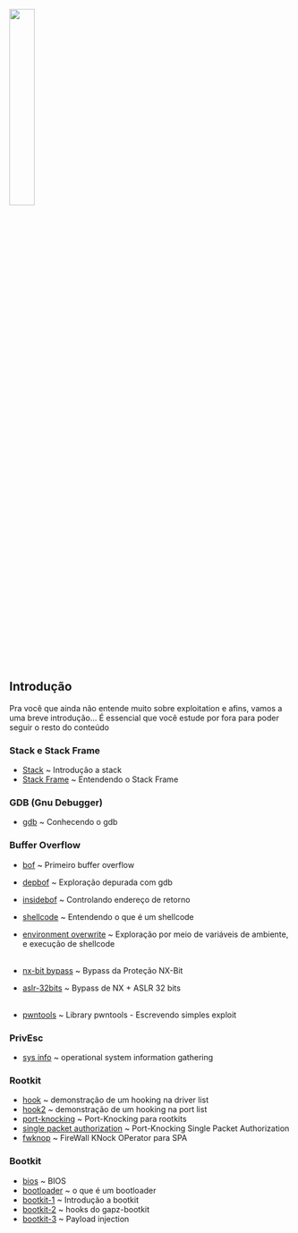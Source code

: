 <img width="30%" src="https://i.imgur.com/CGV9DU1.png"></img>

## Introdução
Pra você que ainda não entende muito sobre exploitation e afins, vamos a uma breve introdução... É essencial que você estude por fora para poder seguir o resto do conteúdo<br>

### Stack e Stack Frame
* [Stack](intro/stack.md) ~ Introdução a stack<br>
* [Stack Frame](intro/stackf.md) ~ Entendendo o Stack Frame

### GDB (Gnu Debugger)
* [gdb](dbg/gdb.md) ~ Conhecendo o gdb<br>

### Buffer Overflow
* [bof](bof/bof.md) ~ Primeiro buffer overflow<br>
* [depbof](bof/depbof.md) ~ Exploração depurada com gdb<br>
* [insidebof](bof/insidebof.md) ~ Controlando endereço de retorno<br>
* [shellcode](shellcode.md) ~ Entendendo o que é um shellcode<br>
* [environment overwrite](bof/env.md) ~ Exploração por meio de variáveis de ambiente, e execução de shellcode<br><br>

* [nx-bit bypass](bof/nx.md) ~ Bypass da Proteção NX-Bit<br>
* [aslr-32bits](bof/aslr32.md) ~ Bypass de NX + ASLR 32 bits<br><br>

* [pwntools](bof/pwnt.md) ~ Library pwntools - Escrevendo simples exploit<br>

### PrivEsc
* [sys info](privesc/sysinf.md) ~ operational system information gathering<br>

### Rootkit
* [hook](rk/hook.md) ~ demonstração de um hooking na driver list<br>
* [hook2](rk/hook2.md) ~ demonstração de um hooking na port list<br>
* [port-knocking](../net/pknock/pkn.md) ~ Port-Knocking para rootkits<br>
* [single packet authorization](../net/pknock/spa.md) ~ Port-Knocking Single Packet Authorization<br>
* [fwknop](../net/pknock/fwknop.md) ~ FireWall KNock OPerator para SPA<br>

### Bootkit
* [bios](bios.md) ~ BIOS<br>
* [bootloader](bk/bld.md) ~ o que é um bootloader<br>
* [bootkit-1](bk/bk1.md) ~ Introdução a bootkit<br>
* [bootkit-2](bk/bk2.md) ~ hooks do gapz-bootkit<br>
* [bootkit-3](bk/bk3.md) ~ Payload injection<br>
